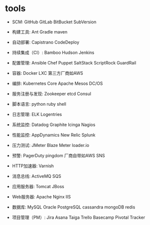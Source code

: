 # tools

* SCM: GitHub GitLab BitBucket SubVersion

* 构建工具: Ant Gradle maven

* 自动部署: Capistrano CodeDeploy

* 持续集成（CI）: Bamboo Hudson Jenkins

* 配置管理: Ansible Chef Puppet SaltStack ScriptRock GuardRail

* 容器: Docker LXC 第三方厂商如AWS

* 编排: Kubernetes Core Apache Mesos DC/OS

* 服务注册与发现: Zookeeper etcd Consul

* 脚本语言: python ruby shell

* 日志管理: ELK Logentries

* 系统监控: Datadog Graphite Icinga Nagios

* 性能监控: AppDynamics New Relic Splunk

* 压力测试: JMeter Blaze Meter loader.io

* 预警: PagerDuty pingdom 厂商自带如AWS SNS

* HTTP加速器: Varnish

* 消息总线: ActiveMQ SQS

* 应用服务器: Tomcat JBoss

* Web服务器: Apache Nginx IIS

* 数据库: MySQL Oracle PostgreSQL cassandra mongoDB redis

* 项目管理（PM）: Jira Asana Taiga Trello Basecamp Pivotal Tracker
